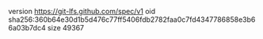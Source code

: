 version https://git-lfs.github.com/spec/v1
oid sha256:360b64e30d1b5d476c77ff5406fdb2782faa0c7fd4347786858e3b66a03b7dc4
size 49367
